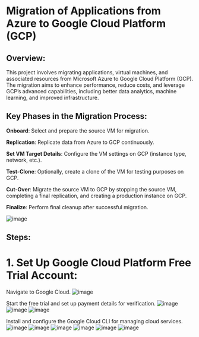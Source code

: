 # Migration of Applications from Azure to Google Cloud Platform (GCP)
## Overview:
This project involves migrating applications, virtual machines, and associated resources from Microsoft Azure to Google Cloud Platform (GCP). The migration aims to enhance performance, reduce costs, and leverage GCP’s advanced capabilities, including better data analytics, machine learning, and improved infrastructure.

## Key Phases in the Migration Process:
**Onboard**: Select and prepare the source VM for migration.

**Replication**: Replicate data from Azure to GCP continuously.

**Set VM Target Details**: Configure the VM settings on GCP (instance type, network, etc.).

**Test-Clone**: Optionally, create a clone of the VM for testing purposes on GCP.

**Cut-Over**: Migrate the source VM to GCP by stopping the source VM, completing a final replication, and creating a production instance on GCP.

**Finalize**: Perform final cleanup after successful migration.

![image](https://github.com/user-attachments/assets/c73b8367-ec4b-455d-8188-1fa2d851c418)

## Steps:
  # 1. Set Up Google Cloud Platform Free Trial Account:
   Navigate to Google Cloud.
   ![image](https://github.com/user-attachments/assets/357dfcfc-abf4-45aa-b962-8e8b988484c7)

  Start the free trial and set up payment details for verification.
  ![image](https://github.com/user-attachments/assets/1f94cdc9-d41c-4f92-b99d-6e149f136785)
  ![image](https://github.com/user-attachments/assets/27af37f6-8cda-49bf-90ce-5d263bc46f00)
  ![image](https://github.com/user-attachments/assets/50991c1c-ddc2-4e62-ad31-705de43fbf10)

  Install and configure the Google Cloud CLI for managing cloud services.
  ![image](https://github.com/user-attachments/assets/2e7c5803-b4cb-4f33-b14f-0ef05cc3678f)
  ![image](https://github.com/user-attachments/assets/be2ec663-73a9-435b-a8e4-bda3434b7b8b)
  ![image](https://github.com/user-attachments/assets/4f11f73b-0585-46e9-af74-1ce7f5003269)
  ![image](https://github.com/user-attachments/assets/f48e77d8-fbc2-4806-8513-44de58fe1a7c)
  ![image](https://github.com/user-attachments/assets/78388009-6998-431e-a248-57f39f74efe7)
  ![image](https://github.com/user-attachments/assets/3ebcc87a-c283-4655-adfd-94629b448d7c)

  






